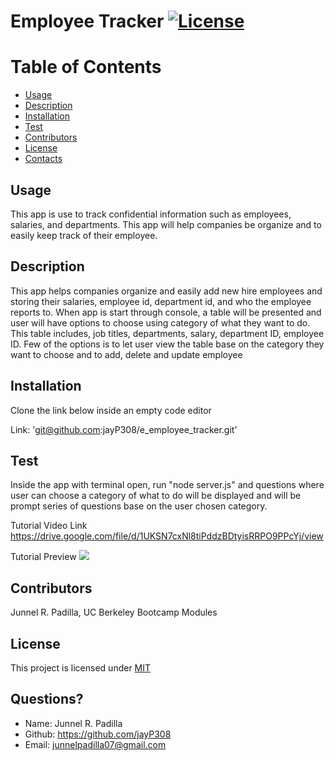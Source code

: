 # Employee Tracker [![License](https://img.shields.io/badge/License-MIT-blue.svg)](https://opensource.org/licenses/MIT)

# Table of Contents
* [Usage](#usage)
* [Description](#usage)
* [Installation](#installation)
* [Test](#test)
* [Contributors](#contributors)
* [License](#license)
* [Contacts](#contacts)
  
## Usage
This app is use to track confidential information such as employees, salaries, and departments. This app will help companies be organize and to easily keep track of their employee.
  
## Description
This app helps companies organize and easily add new hire employees and storing their salaries, employee id, department id, and who the employee reports to. When app is start through console, a table will be presented and user will have options to choose using category of what they want to do. This table includes, job titles, departments, salary, department ID, employee ID. Few of the options is to let user view the table base on the category they want to choose and to add, delete and update employee
  
## Installation
Clone the link below inside an empty code editor

Link: 'git@github.com:jayP308/e_employee_tracker.git'

## Test
Inside the app with terminal open, run "node server.js" and questions where user can choose a category of what to do will be displayed and will be prompt series of questions base on the user chosen category.

Tutorial Video Link
https://drive.google.com/file/d/1UKSN7cxNl8tiPddzBDtyisRRPO9PPcYj/view

Tutorial Preview
<img src="./videos/employee_tracker_tutorial_sample.gif" />

## Contributors
Junnel R. Padilla, UC Berkeley Bootcamp Modules
  
## License
This project is licensed under [MIT](https://opensource.org/licenses/MIT)

## Questions?
* Name: Junnel R. Padilla
* Github: https://github.com/jayP308
* Email: junnelpadilla07@gmail.com